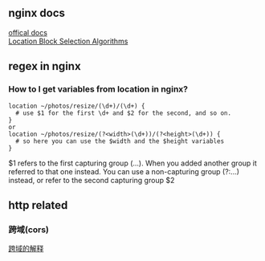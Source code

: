 ## nginx docs
[offical docs](http://nginx.org/en/docs/)  
[Location Block Selection Algorithms](https://www.digitalocean.com/community/tutorials/understanding-nginx-server-and-location-block-selection-algorithms)

## regex in nginx

### How to I get variables from location in nginx?
```
location ~/photos/resize/(\d+)/(\d+) {
  # use $1 for the first \d+ and $2 for the second, and so on.
}
or
location ~/photos/resize/(?<width>(\d+))/(?<height>(\d+)) {
  # so here you can use the $width and the $height variables
}
```
$1 refers to the first capturing group (...). When you added another group it referred to that one instead. You can use a non-capturing group (?:...) instead, or refer to the second capturing group $2


## http related

### 跨域(cors)
[跨域的解释](https://developer.mozilla.org/en-US/docs/Web/HTTP/CORS)
